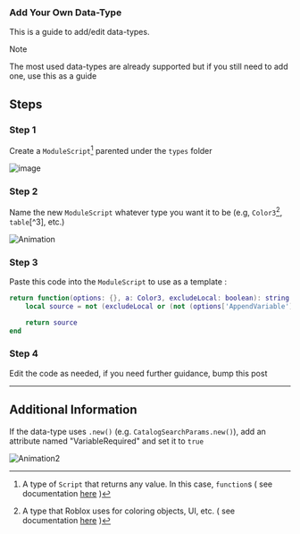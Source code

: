 ### Add Your Own Data-Type

This is a guide to add/edit data-types.
> [!NOTE]
> The most used data-types are already supported but if you still need to add one, use this as a guide
## Steps
### Step 1
Create a `ModuleScript`[^1] parented under the `types` folder


![image](https://github.com/im-wrek/reconstruct/assets/87952649/84d87970-a693-419c-a141-334c9071a84f)
### Step 2
Name the new `ModuleScript` whatever type you want it to be (e.g, `Color3`[^2], `table`[^3], etc.)

![Animation](https://github.com/im-wrek/reconstruct/assets/87952649/ed430b25-9522-45bb-966c-b9035dcda1dd)

### Step 3
Paste  this code into the `ModuleScript` to use as a template :
```lua
return function(options: {}, a: Color3, excludeLocal: boolean): string
	local source = not (excludeLocal or (not (options['AppendVariable']) or false)) and `local output = Color3.new(` or `Color3.new(`

	return source
end
```

### Step 4
Edit the code as needed, if you need further guidance, bump this post

----
## Additional Information
If the data-type uses `.new()` (e.g. `CatalogSearchParams.new()`), add an attribute named "VariableRequired" and set it to `true`


![Animation2](https://github.com/im-wrek/reconstruct/assets/87952649/52caa51a-635b-4573-a7fd-d8e742afbeb9)


[^1]: A type of `Script` that returns any value. In this case, `function`s ( see documentation [here](https://create.roblox.com/docs/reference/engine/classes/ModuleScript) ) 
[^2]: A type that Roblox uses for coloring objects, UI, etc. ( see documentation [here](https://create.roblox.com/docs/reference/engine/datatypes/Color3) ) 
